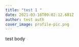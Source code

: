 ```yaml
---
title: "test 1 "
date: 2021-03-16T09:02:12.681Z
author: test auth
cover_image: profile-pic.png
---
```

test body